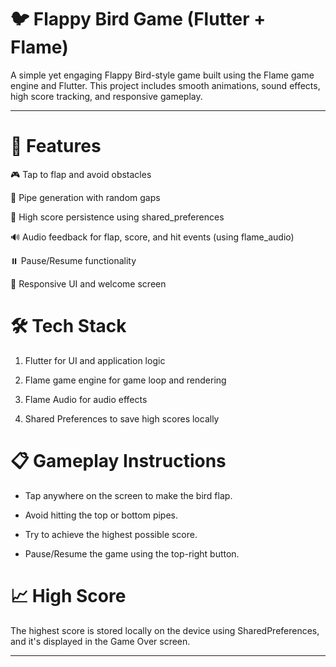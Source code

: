 # 🐦 Flappy Bird Game (Flutter + Flame)


A simple yet engaging Flappy Bird-style game built using the Flame game engine and Flutter. This project includes smooth animations, sound effects, high score tracking, and responsive gameplay.

---

# 🚀 Features


🎮 Tap to flap and avoid obstacles

🎯 Pipe generation with random gaps

💾 High score persistence using shared_preferences

🔊 Audio feedback for flap, score, and hit events (using flame_audio)

⏸️ Pause/Resume functionality

📱 Responsive UI and welcome screen



# 🛠️ Tech Stack

1. Flutter for UI and application logic

2. Flame game engine for game loop and rendering

3. Flame Audio for audio effects

4. Shared Preferences to save high scores locally



# 📋 Gameplay Instructions

- Tap anywhere on the screen to make the bird flap.

- Avoid hitting the top or bottom pipes.

- Try to achieve the highest possible score.

- Pause/Resume the game using the top-right button.

# 📈 High Score
The highest score is stored locally on the device using SharedPreferences, and it's displayed in the Game Over screen.

****